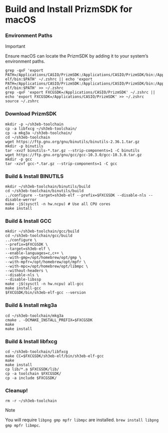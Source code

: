 # Build and Install PrizmSDK for macOS

### Environment Paths
>[!IMPORTANT]
> Ensure macOS can locate the PrizmSDK by adding it to your system’s environment paths.

```export FXCGSDK=/Applications/CASIO/PrizmSDK
grep -qxF 'export PATH=/Applications/CASIO/PrizmSDK:/Applications/CASIO/PrizmSDK/bin:/Applications/CASIO/PrizmSDK/sh3eb-elf/bin:$PATH' ~/.zshrc || echo 'export PATH=/Applications/CASIO/PrizmSDK:/Applications/CASIO/PrizmSDK/bin:/Applications/CASIO/PrizmSDK/sh3eb-elf/bin:$PATH' >> ~/.zshrc
grep -qxF 'export FXCGSDK=/Applications/CASIO/PrizmSDK' ~/.zshrc || echo 'export FXCGSDK=/Applications/CASIO/PrizmSDK' >> ~/.zshrc
source ~/.zshrc
```

### Download PrizmSDK
```
mkdir -p ~/sh3eb-toolchain
cp -a libfxcg ~/sh3eb-toolchain/
cp -a mkg3a ~/sh3eb-toolchain/
cd ~/sh3eb-toolchain
wget https://ftp.gnu.org/gnu/binutils/binutils-2.36.1.tar.gz
mkdir -p binutils
tar -xvzf binutils-*.tar.gz --strip-components=1 -C binutils
wget https://ftp.gnu.org/gnu/gcc/gcc-10.3.0/gcc-10.3.0.tar.gz
mkdir -p gcc
tar -xzvf gcc-*.tar.gz --strip-components=1 -C gcc
```

### Build & Install BINUTILS
```
mkdir ~/sh3eb-toolchain/binutils/build
cd ~/sh3eb-toolchain/binutils/build
../configure --target=sh3eb-elf --prefix=$FXCGSDK --disable-nls --disable-werror
make -j$(sysctl -n hw.ncpu) # Use all CPU cores
make install
```

### Build & Install GCC
```
mkdir ~/sh3eb-toolchain/gcc/build
cd ~/sh3eb-toolchain/gcc/build
../configure \
--prefix=$FXCGSDK \
--target=sh3eb-elf \
--enable-languages=c,c++ \
--with-gmp=/opt/homebrew/opt/gmp \
--with-mpfr=/opt/homebrew/opt/mpfr \
--with-mpc=/opt/homebrew/opt/libmpc \
--without-headers \
--disable-nls \
--disable-libssp
make -j$(sysctl -n hw.ncpu) all-gcc
make install-gcc
$FXCGSDK/bin/sh3eb-elf-gcc --version
```

### Build & Install mkg3a
```
cd ~/sh3eb-toolchain/mkg3a
cmake . -DCMAKE_INSTALL_PREFIX=$FXCGSDK
make
make install
```

### Build & Install libfxcg
```
cd ~/sh3eb-toolchain/libfxcg
make CC=$FXCGSDK/sh3eb-elf/bin/sh3eb-elf-gcc
make
make install
cp lib/*.a $FXCGSDK/lib/
cp -a toolchain $FXCGSDK/
cp -a include $FXCGSDK/
```
### Cleanup!
```
rm -r ~/sh3eb-toolchain
```

>[!NOTE]
You will require `libpng gmp mpfr libmpc` are installed.
`brew install libpng gmp mpfr libmpc`.
